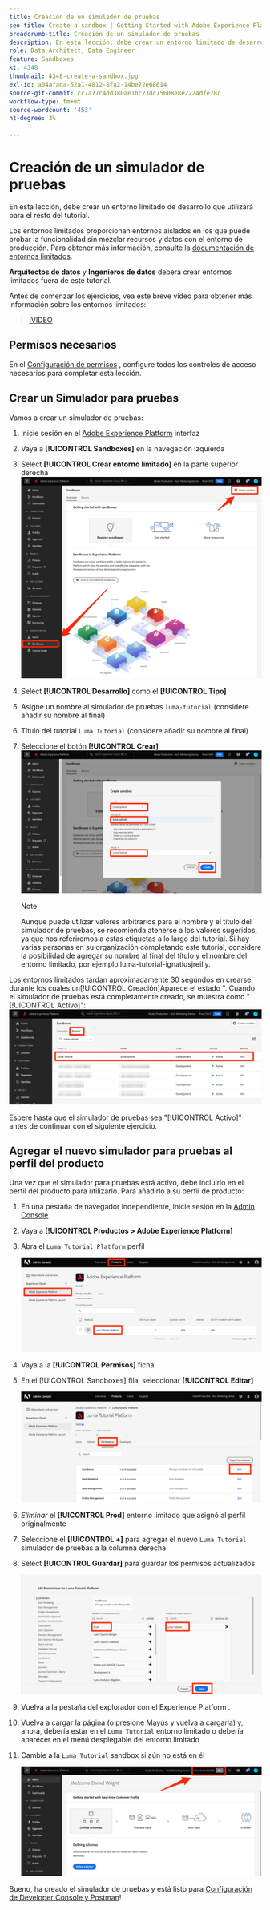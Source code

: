 ```yaml
---
title: Creación de un simulador de pruebas
seo-title: Create a sandbox | Getting Started with Adobe Experience Platform for Data Architects and Data Engineers
breadcrumb-title: Creación de un simulador de pruebas
description: En esta lección, debe crear un entorno limitado de desarrollo que pueda utilizar para el resto del tutorial.
role: Data Architect, Data Engineer
feature: Sandboxes
kt: 4348
thumbnail: 4348-create-a-sandbox.jpg
exl-id: a04afada-52a1-4812-8fa2-14be72e68614
source-git-commit: cc7a77c4dd380ae1bc23dc75608e8e2224dfe78c
workflow-type: tm+mt
source-wordcount: '453'
ht-degree: 3%

---
```


# Creación de un simulador de pruebas

<!--25min-->

En esta lección, debe crear un entorno limitado de desarrollo que utilizará para el resto del tutorial.

Los entornos limitados proporcionan entornos aislados en los que puede probar la funcionalidad sin mezclar recursos y datos con el entorno de producción. Para obtener más información, consulte la [documentación de entornos limitados](https://experienceleague.adobe.com/docs/experience-platform/sandbox/home.html?lang=es).

**Arquitectos de datos** y **Ingenieros de datos** deberá crear entornos limitados fuera de este tutorial.

Antes de comenzar los ejercicios, vea este breve vídeo para obtener más información sobre los entornos limitados:
>[!VIDEO](https://video.tv.adobe.com/v/29838/?quality=12&learn=on)

## Permisos necesarios

En el [Configuración de permisos](configure-permissions.md) , configure todos los controles de acceso necesarios para completar esta lección.

<!--
* Permission items **[!UICONTROL Sandbox Administration]** > **[!UICONTROL View Sandboxes]** and **[!UICONTROL Manage Sandboxes]**
* Permission item **[!UICONTROL Sandboxes]** > **[!UICONTROL Prod]**
* User-role access to the `Luma Tutorial Platform` product profile
* Admin-level access to the `Luma Tutorial Platform` product profile
-->

## Crear un Simulador para pruebas

Vamos a crear un simulador de pruebas:

1. Inicie sesión en el [Adobe Experience Platform](https://experience.adobe.com/platform) interfaz
1. Vaya a **[!UICONTROL Sandboxes]** en la navegación izquierda
1. Select **[!UICONTROL Crear entorno limitado]** en la parte superior derecha
   ![Seleccione Crear entorno limitado](assets/sandbox-createSandbox.png)

1. Select **[!UICONTROL Desarrollo]** como el **[!UICONTROL Tipo]**
1. Asigne un nombre al simulador de pruebas `luma-tutorial` (considere añadir su nombre al final)
1. Título del tutorial `Luma Tutorial` (considere añadir su nombre al final)
1. Seleccione el botón **[!UICONTROL Crear]**
   ![Creación de un simulador de pruebas](assets/sandbox-nameSandbox.png)
   >[!NOTE]
   >
   >Aunque puede utilizar valores arbitrarios para el nombre y el título del simulador de pruebas, se recomienda atenerse a los valores sugeridos, ya que nos referiremos a estas etiquetas a lo largo del tutorial. Si hay varias personas en su organización completando este tutorial, considere la posibilidad de agregar su nombre al final del título y el nombre del entorno limitado, por ejemplo luma-tutorial-ignatiusjreilly.

Los entornos limitados tardan aproximadamente 30 segundos en crearse, durante los cuales un[!UICONTROL Creación]Aparece el estado &quot;. Cuando el simulador de pruebas está completamente creado, se muestra como &quot;[!UICONTROL Activo]&quot;:
![Estado activo](assets/sandbox-active.png)

Espere hasta que el simulador de pruebas sea &quot;[!UICONTROL Activo]&quot; antes de continuar con el siguiente ejercicio.

## Agregar el nuevo simulador para pruebas al perfil del producto

Una vez que el simulador para pruebas está activo, debe incluirlo en el perfil del producto para utilizarlo. Para añadirlo a su perfil de producto:

1. En una pestaña de navegador independiente, inicie sesión en la [Admin Console](https://adminconsole.adobe.com)
1. Vaya a **[!UICONTROL Productos > Adobe Experience Platform]**
1. Abra el `Luma Tutorial Platform` perfil

   ![Seleccione el perfil de producto](assets/sandbox-selectProfile.png)

1. Vaya a la **[!UICONTROL Permisos]** ficha

1. En el [!UICONTROL Sandboxes] fila, seleccionar **[!UICONTROL Editar]**

   ![Seleccione Editar](assets/sandbox-selectSandboxes.png)

1. _Eliminar_ el **[!UICONTROL Prod]** entorno limitado que asignó al perfil originalmente
1. Seleccione el **[!UICONTROL +]** para agregar el nuevo `Luma Tutorial` simulador de pruebas a la columna derecha
1. Select **[!UICONTROL Guardar]** para guardar los permisos actualizados

   ![Mover el Simulador para pruebas a la otra columna](assets/sandbox-addLumaTutorial.png)

1. Vuelva a la pestaña del explorador con el Experience Platform .
1. Vuelva a cargar la página (o presione Mayús y vuelva a cargarla) y, ahora, debería estar en el `Luma Tutorial` entorno limitado o debería aparecer en el menú desplegable del entorno limitado
1. Cambie a la `Luma Tutorial` sandbox si aún no está en él

   ![Confirmar Sandbox](assets/sandbox-confirmDropdown.png)

Bueno, ha creado el simulador de pruebas y está listo para [Configuración de Developer Console y Postman](set-up-developer-console-and-postman.md)!
